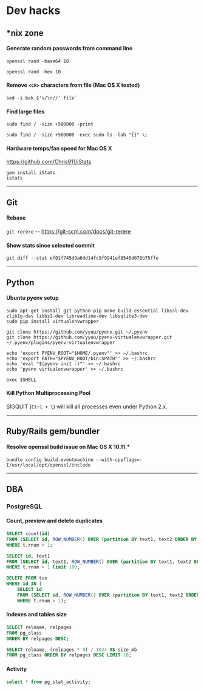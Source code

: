 Dev hacks
=========

## *nix zone

#### Generate random passwords from command line

```shell
openssl rand -base64 10
```

```shell
openssl rand -hex 10
```

#### Remove `<CR>` characters from file (Mac OS X tested)

```shell
sed -i.bak $'s/\r//' file`
```

#### Find large files

```shell
sudo find / -size +500000 -print
```
```shell
sudo find / -size +500000 -exec sudo ls -lah "{}" \;
```


#### Hardware temps/fan speed for Mac OS X

https://github.com/Chris911/iStats

```shell
gem install iStats
istats
```

------------------------------


## Git

#### Rebase

`git rerere` -- https://git-scm.com/docs/git-rerere

#### Show stats since selected commit

```
git diff --stat ef01f745d9a6dd14fc9f9941ef8546d078b75ffe
```

------------------------------


## Python

#### Ubuntu pyenv setup

```shell
sudo apt-get install git python-pip make build-essential libssl-dev zlib1g-dev libbz2-dev libreadline-dev libsqlite3-dev
sudo pip install virtualenvwrapper

git clone https://github.com/yyuu/pyenv.git ~/.pyenv
git clone https://github.com/yyuu/pyenv-virtualenvwrapper.git ~/.pyenv/plugins/pyenv-virtualenvwrapper

echo 'export PYENV_ROOT="$HOME/.pyenv"' >> ~/.bashrc
echo 'export PATH="$PYENV_ROOT/bin:$PATH"' >> ~/.bashrc
echo 'eval "$(pyenv init -)"' >> ~/.bashrc
echo 'pyenv virtualenvwrapper' >> ~/.bashrc

exec $SHELL
```

#### Kill Python Multiprocessing Pool
SIGQUIT (`Ctrl + \`) will kill all processes even under Python 2.x.


------------------------------


## Ruby/Rails gem/bundler

#### Resolve openssl build issue on Mac OS X 10.11.*

`bundle config build.eventmachine --with-cppflags=-I/usr/local/opt/openssl/include`


------------------------------


## DBA

### PostgreSQL

#### Count, preview and delete duplicates
```sql
SELECT count(id)
FROM (SELECT id, ROW_NUMBER() OVER (partition BY text1, text2 ORDER BY id) AS rnum FROM tus) t
WHERE t.rnum > 1;

SELECT id, text1
FROM (SELECT id, text1, ROW_NUMBER() OVER (partition BY text1, text2 ORDER BY id) AS rnum FROM tus) t
WHERE t.rnum > 1 limit 100;

DELETE FROM tus
WHERE id IN (
    SELECT id
    FROM (SELECT id, ROW_NUMBER() OVER (partition BY text1, text2 ORDER BY id) AS rnum FROM tus) t
    WHERE t.rnum > 1);
```

#### Indexes and tables size

```sql
SELECT relname, relpages
FROM pg_class
ORDER BY relpages DESC;
```

```sql
SELECT relname, (relpages * 8) / 1024 AS size_mb
FROM pg_class ORDER BY relpages DESC LIMIT 10;
```

#### Activity

```sql
select * from pg_stat_activity;
```
